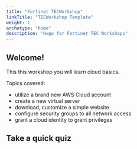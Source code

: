 ```yaml
---
title: "Fortinet TECWorkshop"
linkTitle: "TECWorkshop Template"
weight: 1
archetype: "home"
description: "Hugo for Fortinet TEC Workshops"
---
```


## Welcome!

This this workshop you will learn cloud basics.

Topics covered:
* utilize a brand new AWS Cloud account
* create a new virtual server
* download, customize a simple website
* configure security groups to all network access
* grant a cloud identity to grant privileges

## Take a quick quiz

<!-- {{< quizframe page="/gamebytag?tag=level-set" height="800" width="100%" >}} -->